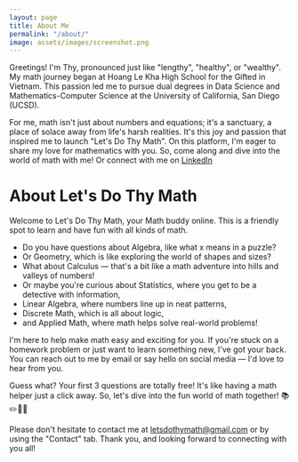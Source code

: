 ```yaml
---
layout: page
title: About Me
permalink: "/about/"
image: assets/images/screenshot.png
---
```


<!-- This website is a demonstration to see **Affiliates Jekyll theme** in action. 

The theme is compatible with Github pages. This demo is created with Github Pages and hosted with Github. 

Everything is ready for your quick setup: Blog, Categories, About, Privacy Policy, Terms of Use, Contact form, Mailchimp

[Get it here](https://bootstrapstarter.com/jekyll-theme-memoirs/) -->

Greetings! I'm Thy, pronounced just like "lengthy", "healthy", or "wealthy". My math journey began at Hoang Le Kha High School for the Gifted in Vietnam. This passion led me to pursue dual degrees in Data Science and Mathematics-Computer Science at the University of California, San Diego (UCSD).

For me, math isn't just about numbers and equations; it's a sanctuary, a place of solace away from life's harsh realities. It's this joy and passion that inspired me to launch "Let's Do Thy Math". On this platform, I'm eager to share my love for mathematics with you. So, come along and dive into the world of math with me! Or connect with me on [LinkedIn](https://www.linkedin.com/in/thynguyentc/)

# About Let's Do Thy Math
Welcome to Let's Do Thy Math, your Math buddy online. This is a friendly spot to learn and have fun with all kinds of math. 

- Do you have questions about Algebra, like what x means in a puzzle? 
- Or Geometry, which is like exploring the world of shapes and sizes? 
- What about Calculus — that's a bit like a math adventure into hills and valleys of numbers! 
- Or maybe you're curious about Statistics, where you get to be a detective with information, 
- Linear Algebra, where numbers line up in neat patterns, 
- Discrete Math, which is all about logic, 
- and Applied Math, where math helps solve real-world problems!

I'm here to help make math easy and exciting for you. If you're stuck on a homework problem or just want to learn something new, I've got your back. You can reach out to me by email or say hello on social media — I'd love to hear from you.

Guess what? Your first 3 questions are totally free! It's like having a math helper just a click away. So, let's dive into the fun world of math together! 📚✏️💯🎉

Please don't hesitate to contact me at letsdothymath@gmail.com or by using the "Contact" tab. Thank you, and looking forward to connecting with you all!

